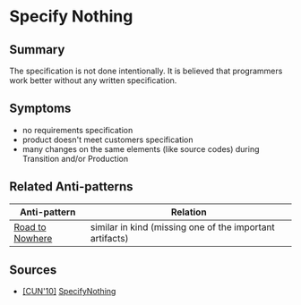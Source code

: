 # Specify Nothing

## Summary
The specification is not done intentionally. It is believed that programmers work better without any written specification.

## Symptoms
 - no requirements specification
 - product doesn't meet customers specification
 - many changes on the same elements (like source codes) during Transition and/or Production

## Related Anti-patterns
| Anti-pattern  | Relation |
|--|--|
| [Road to Nowhere](Road_To_Nowhere.md) | similar in kind (missing one of the important artifacts) |

## Sources
* [[CUN'10]](../References.md) [SpecifyNothing](http://wiki.c2.com/?SpecifyNothing)
